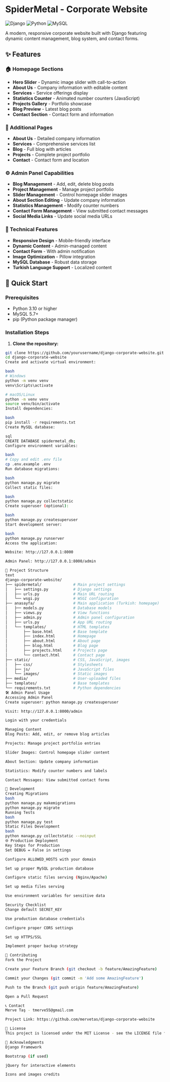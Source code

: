 # SpiderMetal - Corporate Website

![Django](https://img.shields.io/badge/Django-4.2.23-green)
![Python](https://img.shields.io/badge/Python-3.10+-blue)
![MySQL](https://img.shields.io/badge/MySQL-8.0-orange)

A modern, responsive corporate website built with Django featuring dynamic content management, blog system, and contact forms.

## ✨ Features

### 🏠 Homepage Sections
- **Hero Slider** - Dynamic image slider with call-to-action
- **About Us** - Company information with editable content
- **Services** - Service offerings display
- **Statistics Counter** - Animated number counters (JavaScript)
- **Projects Gallery** - Portfolio showcase
- **Blog Preview** - Latest blog posts
- **Contact Section** - Contact form and information

### 📱 Additional Pages
- **About Us** - Detailed company information
- **Services** - Comprehensive services list
- **Blog** - Full blog with articles
- **Projects** - Complete project portfolio
- **Contact** - Contact form and location

### ⚙️ Admin Panel Capabilities
- **Blog Management** - Add, edit, delete blog posts
- **Project Management** - Manage project portfolio
- **Slider Management** - Control homepage slider images
- **About Section Editing** - Update company information
- **Statistics Management** - Modify counter numbers
- **Contact Form Management** - View submitted contact messages
- **Social Media Links** - Update social media URLs

### 🎨 Technical Features
- **Responsive Design** - Mobile-friendly interface
- **Dynamic Content** - Admin-managed content
- **Contact Form** - With admin notification
- **Image Optimization** - Pillow integration
- **MySQL Database** - Robust data storage
- **Turkish Language Support** - Localized content

## 🚀 Quick Start

### Prerequisites

- Python 3.10 or higher
- MySQL 5.7+ 
- pip (Python package manager)

### Installation Steps

1. **Clone the repository:**
```bash
git clone https://github.com/yourusername/django-corporate-website.git
cd django-corporate-website
Create and activate virtual environment:

bash
# Windows
python -m venv venv
venv\Scripts\activate

# macOS/Linux
python -m venv venv
source venv/bin/activate
Install dependencies:

bash
pip install -r requirements.txt
Create MySQL database:

sql
CREATE DATABASE spidermetal_db;
Configure environment variables:

bash
# Copy and edit .env file
cp .env.example .env
Run database migrations:

bash
python manage.py migrate
Collect static files:

bash
python manage.py collectstatic
Create superuser (optional):

bash
python manage.py createsuperuser
Start development server:

bash
python manage.py runserver
Access the application:

Website: http://127.0.0.1:8000

Admin Panel: http://127.0.0.1:8000/admin

📁 Project Structure
text
django-corporate-website/
├── spidermetal/              # Main project settings
│   ├── settings.py           # Django settings
│   ├── urls.py               # Main URL routing
│   └── wsgi.py               # WSGI configuration
├── anasayfa/                 # Main application (Turkish: homepage)
│   ├── models.py             # Database models
│   ├── views.py              # View functions
│   ├── admin.py              # Admin panel configuration
│   ├── urls.py               # App URL routing
│   └── templates/            # HTML templates
│       ├── base.html         # Base template
│       ├── index.html        # Homepage
│       ├── about.html        # About page
│       ├── blog.html         # Blog page
│       ├── projects.html     # Projects page
│       └── contact.html      # Contact page
├── static/                   # CSS, JavaScript, images
│   ├── css/                  # Stylesheets
│   ├── js/                   # JavaScript files
│   └── images/               # Static images
├── media/                    # User-uploaded files
├── templates/                # Base templates
└── requirements.txt          # Python dependencies
🛠️ Admin Panel Usage
Accessing Admin Panel
Create superuser: python manage.py createsuperuser

Visit: http://127.0.0.1:8000/admin

Login with your credentials

Managing Content
Blog Posts: Add, edit, or remove blog articles

Projects: Manage project portfolio entries

Slider Images: Control homepage slider content

About Section: Update company information

Statistics: Modify counter numbers and labels

Contact Messages: View submitted contact forms

🔧 Development
Creating Migrations
bash
python manage.py makemigrations
python manage.py migrate
Running Tests
bash
python manage.py test
Static Files Development
bash
python manage.py collectstatic --noinput
🌐 Production Deployment
Key Steps for Production
Set DEBUG = False in settings

Configure ALLOWED_HOSTS with your domain

Set up proper MySQL production database

Configure static files serving (Nginx/Apache)

Set up media files serving

Use environment variables for sensitive data

Security Checklist
Change default SECRET_KEY

Use production database credentials

Configure proper CORS settings

Set up HTTPS/SSL

Implement proper backup strategy

🤝 Contributing
Fork the Project

Create your Feature Branch (git checkout -b feature/AmazingFeature)

Commit your Changes (git commit -m 'Add some AmazingFeature')

Push to the Branch (git push origin feature/AmazingFeature)

Open a Pull Request

📞 Contact
Merve Taş - tmerve55@gmail.com

Project Link: https://github.com/mervetas/django-corporate-website

📜 License
This project is licensed under the MIT License - see the LICENSE file for details.

🙏 Acknowledgments
Django Framework

Bootstrap (if used)

jQuery for interactive elements

Icons and images credits